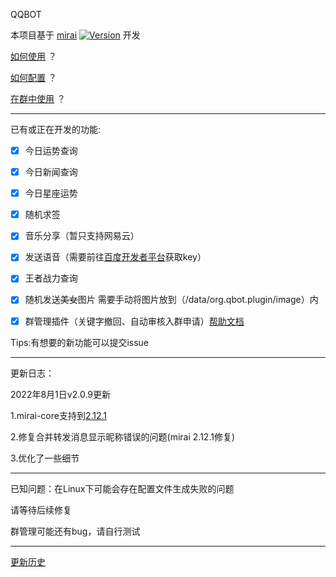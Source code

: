 QQBOT

本项目基于 [mirai](https://github.com/mamoe/mirai) [![Version](https://img.shields.io/badge/version-2.12.1-red)](https://github.com/mamoe/mirai/releases/tag/v2.12.0)
开发

[如何使用](https://github.com/mamoe/mirai/blob/dev/mirai-console/docs/ConfiguringProjects.md) ？

[如何配置](https://github.com/duan649953543/Qbot/blob/main/CONFIG.md) ？

[在群中使用](https://www.miraiqbot.xyz) ？

---

已有或正在开发的功能:

- [x] 今日运势查询

- [x] 今日新闻查询

- [x] 今日星座运势

- [x] 随机求签

- [x] 音乐分享（暂只支持网易云）

- [x] 发送语音（需要前往[百度开发者平台](https://ai.baidu.com/tech/speech)获取key）

- [x] 王者战力查询

- [x] 随机发送~~美女~~图片 需要手动将图片放到（/data/org.qbot.plugin/image）内

- [x] 群管理插件（关键字撤回、自动审核入群申请）[帮助文档](https://www.miraiqbot.xyz)

Tips:有想要的新功能可以提交issue

---

更新日志：

2022年8月1日v2.0.9更新

1.mirai-core支持到[2.12.1](https://github.com/mamoe/mirai/releases/tag/v2.12.1)

2.修复合并转发消息显示昵称错误的问题(mirai 2.12.1修复)

3.优化了一些细节

---

已知问题：在Linux下可能会存在配置文件生成失败的问题

请等待后续修复

群管理可能还有bug，请自行测试

---
[更新历史](https://github.com/duan649953543/Qbot/blob/main/UPDATE.md)
